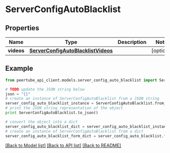 # ServerConfigAutoBlacklist


## Properties
Name | Type | Description | Notes
------------ | ------------- | ------------- | -------------
**videos** | [**ServerConfigAutoBlacklistVideos**](ServerConfigAutoBlacklistVideos.md) |  | [optional] 

## Example

```python
from peertube_api_client.models.server_config_auto_blacklist import ServerConfigAutoBlacklist

# TODO update the JSON string below
json = "{}"
# create an instance of ServerConfigAutoBlacklist from a JSON string
server_config_auto_blacklist_instance = ServerConfigAutoBlacklist.from_json(json)
# print the JSON string representation of the object
print ServerConfigAutoBlacklist.to_json()

# convert the object into a dict
server_config_auto_blacklist_dict = server_config_auto_blacklist_instance.to_dict()
# create an instance of ServerConfigAutoBlacklist from a dict
server_config_auto_blacklist_form_dict = server_config_auto_blacklist.from_dict(server_config_auto_blacklist_dict)
```
[[Back to Model list]](../README.md#documentation-for-models) [[Back to API list]](../README.md#documentation-for-api-endpoints) [[Back to README]](../README.md)



